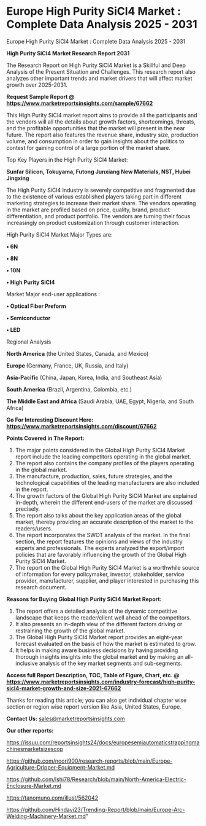 # Europe High Purity SiCl4 Market : Complete Data Analysis 2025 - 2031
Europe High Purity SiCl4 Market : Complete Data Analysis 2025 - 2031

<strong>High Purity SiCl4 Market Research Report 2031</strong>

The Research Report on High Purity SiCl4 Market is a Skillful and Deep Analysis of the Present Situation and Challenges. This research report also analyzes other important trends and market drivers that will affect market growth over 2025-2031.

<strong>Request Sample Report @ <a href=https://www.marketreportsinsights.com/sample/67662>https://www.marketreportsinsights.com/sample/67662</a></strong>

This High Purity SiCl4 market report aims to provide all the participants and the vendors will all the details about growth factors, shortcomings, threats, and the profitable opportunities that the market will present in the near future. The report also features the revenue share, industry size, production volume, and consumption in order to gain insights about the politics to contest for gaining control of a large portion of the market share.

Top Key Players in the High Purity SiCl4 Market:

<strong>Sunfar Silicon, Tokuyama, Futong Junxiang New Materials, NST, Hubei Jingxing</strong>

The High Purity SiCl4 Industry is severely competitive and fragmented due to the existence of various established players taking part in different marketing strategies to increase their market share. The vendors operating in the market are profiled based on price, quality, brand, product differentiation, and product portfolio. The vendors are turning their focus increasingly on product customization through customer interaction.

High Purity SiCl4 Market Major Types are:

<strong>• 6N

• 8N

• 10N

• High Purity SiCl4</strong>

Market Major end-user applications :

<strong>• Optical Fiber Preform

• Semiconductor

• LED</strong>

Regional Analysis

</u><strong><b>North America</b></strong> (the United States, Canada, and Mexico)

<strong><b>Europe </b></strong>(Germany, France, UK, Russia, and Italy)

<strong><b>Asia-Pacific</b></strong> (China, Japan, Korea, India, and Southeast Asia)

<strong><b>South America</b></strong> (Brazil, Argentina, Colombia, etc.)

<strong><b>The Middle East and Africa</b></strong> (Saudi Arabia, UAE, Egypt, Nigeria, and South Africa)

<strong>Go For Interesting Discount Here: <a href=https://www.marketreportsinsights.com/discount/67662>https://www.marketreportsinsights.com/discount/67662</a></strong>

<strong>Points Covered in The Report:</strong>
<ol>
  <li>The major points considered in the Global High Purity SiCl4 Market report include the leading competitors operating in the global market.</li>
  <li>The report also contains the company profiles of the players operating in the global market.</li>
  <li>The manufacture, production, sales, future strategies, and the technological capabilities of the leading manufacturers are also included in the report.</li>
  <li>The growth factors of the Global High Purity SiCl4 Market are explained in-depth, wherein the different end-users of the market are discussed precisely.</li>
  <li>The report also talks about the key application areas of the global market, thereby providing an accurate description of the market to the readers/users.</li>
  <li>The report incorporates the SWOT analysis of the market. In the final section, the report features the opinions and views of the industry experts and professionals. The experts analyzed the export/import policies that are favorably influencing the growth of the Global High Purity SiCl4 Market.</li>
  <li>The report on the Global High Purity SiCl4 Market is a worthwhile source of information for every policymaker, investor, stakeholder, service provider, manufacturer, supplier, and player interested in purchasing this research document.</li>
</ol>
<strong>Reasons for Buying Global High Purity SiCl4 Market Report:</strong>

<ol>
  <li>The report offers a detailed analysis of the dynamic competitive landscape that keeps the reader/client well ahead of the competitors.</li>
  <li>It also presents an in-depth view of the different factors driving or restraining the growth of the global market.</li>
  <li>The Global High Purity SiCl4 Market report provides an eight-year forecast evaluated on the basis of how the market is estimated to grow.</li>
  <li>It helps in making aware business decisions by having providing thorough insights insights into the global market and by making an all-inclusive analysis of the key market segments and sub-segments.</li>
</ol>
<strong>Access full Report Description, TOC, Table of Figure, Chart, etc. @ <a href=https://www.marketreportsinsights.com/industry-forecast/high-purity-sicl4-market-growth-and-size-2021-67662>https://www.marketreportsinsights.com/industry-forecast/high-purity-sicl4-market-growth-and-size-2021-67662</a></strong>


Thanks for reading this article; you can also get individual chapter wise section or region wise report version like Asia, United States, Europe.

<strong>Contact Us:</strong>
sales@marketreportsinsights.com

<strong>Our other reports:</strong>

<a href=https://issuu.com/reportsinsights24/docs/europesemiautomaticstrappingmachinesmarketsizescop>https://issuu.com/reportsinsights24/docs/europesemiautomaticstrappingmachinesmarketsizescop</a>

<a href=https://github.com/noori900/research-reports/blob/main/Europe-Agriculture-Dripper-Equipment-Market.md>https://github.com/noori900/research-reports/blob/main/Europe-Agriculture-Dripper-Equipment-Market.md</a>

<a href=https://github.com/Ishi78/Research/blob/main/North-America-Electric-Enclosure-Market.md>https://github.com/Ishi78/Research/blob/main/North-America-Electric-Enclosure-Market.md</a>

<a href=https://tanomuno.com/illust/562042>https://tanomuno.com/illust/562042</a>

<a href=https://github.com/Hindavi23/Trending-Report/blob/main/Europe-Arc-Welding-Machinery-Market.md>https://github.com/Hindavi23/Trending-Report/blob/main/Europe-Arc-Welding-Machinery-Market.md</a>"
